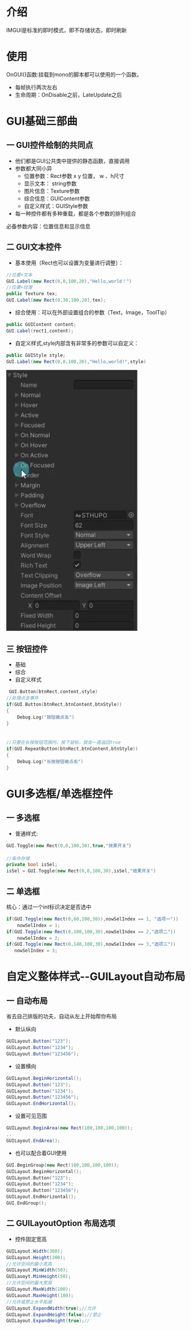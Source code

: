 # 介绍
IMGUI是标准的即时模式，即不存储状态，即时刷新


# 使用
OnGUI()函数:挂载到mono的脚本都可以使用的一个函数。
+ 每帧执行两次左右
+ 生命周期：OnDisable之前，LateUpdate之后 

# GUI基础三部曲
## 一 GUI控件绘制的共同点
+ 他们都是GUI公共类中提供的静态函数，直接调用
+ 参数都大同小异
	+ 位置参数：Rect参数 x y 位置， w 、h尺寸
	+ 显示文本： string参数
	+ 图片信息：Texture参数
	+ 综合信息：GUIContent参数
	+ 自定义样式：GUIStyle参数
+ 每一种控件都有多种重载，都是各个参数的排列组合

必备参数内容：位置信息和显示信息


## 二 GUI文本控件
+ 基本使用（Rect也可以设置为变量进行调整）：
```c#
//位置+文本
GUI.Label(new Rect(0,0,100,20),"Hello,world！")
//位置+纹理
public Texture tex;
GUI.Label(new Rect(0,30,100,20),tex);
```
+ 综合使用：可以在外部设置组合的参数（Text，Image，ToolTip）
```c#
public GUIContent content;
GUI.Label(rect1,content);
```
+ 自定义样式,style内部含有非常多的参数可以自定义：
```c#
public GUIStyle style;
GUI.Label(new Rect(0,0,100,20),"Hello,world!",style)

```
![](res/Pasted%20image%2020241008151052.png)
## 三 按钮控件
+ 基础
+ 综合
+ 自定义样式
```c++
 GUI.Button(btnRect,content,style)
//处理点击事件
if(GUI.Button(btnRect,btnContent,btnStyle))
{
	Debug.Log("按钮被点击")
}


//只要在长按按钮范围内，按下鼠标，就会一直返回true
if(GUI.RepeatButton(btnRect,btnContent,btnStyle))
{
	Debug.Log("长按按钮被点击")
}
```

# GUI多选框/单选框控件
## 一 多选框
+ 普通样式:
```c++
GUI.Toggle(new Rect(0,0,100,30),true,"效果开关"）

//条件存储
private bool isSel;
isSel = GUI.Toggle(new Rect(0,0,100,30),isSel,"效果开关")

```

## 二 单选框
核心：通过一个int标识决定是否选中
```c#
if(GUI.Toggle(new Rect(0,60,100,30)),nowSelIndex == 1, "选项一"))
	nowSelIndex = 1;
if(GUI.Toggle(new Rect(0,100,100,30),nowSelIndex == 2,"选项二"))
	nowSelIndex = 2;
if(GUI.Toggle(new Rect(0,140,100,30),nowSelIndex == 3,"选项三"))
   nowSelIndex = 3;
```


# 自定义整体样式--GUILayout自动布局

## 一 自动布局
省去自己排版的功夫，自动从左上开始帮你布局
+ 默认纵向
```c#
GUILayout.Button("123");
GUILayout.Button("1234");
GUILayout.Button("123456");
```

+ 设置横向
```C#
GUILayout.BeginHorizontal();
GUILayout.Button("123");
GUILayout.Button("1234");
GUILayout.Button("123456");
GUILayout.EndHorizontal();
```

+ 设置可见范围
```c#
GUILayout.BeginArea(new Rect(100,100,100,100));
..
GUILayout.EndArea();
```
+ 也可以配合着GUI使用
```c++
GUI.BeginGroup(new Rect(100,100,100,100));
GUILayout.BeginHorizontal();
GUILayout.Button("123");
GUILayout.Button("1234");
GUILayout.Button("123456");
GUILayout.EndHorizontal();
GUI.EndGroup();
```

## 二 GUILayoutOption 布局选项
+ 控件固定宽高
```c#
GUILayout.Width(300);
GUILayout.Height(200);
//允许空间的最小宽高
GUILayout.MinWidth(50);
GUILauoyt.MinHeight(50);
//允许空间的最大宽高
GUILayout.MaxWidth(100);
GUILauout.MaxHeight(100);
//允许或禁止水平拓展
GUILayout.ExpandWidth(true);//允许
GUILayout.ExpandHeight(false);//禁止
GUILayout.ExpandHeight(true);//
```